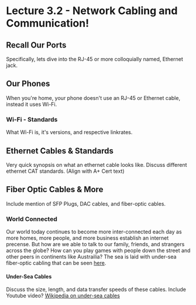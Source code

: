 # Lecture 3.2 - Network Cabling and Communication!

## Recall Our Ports
Specifically, lets dive into the RJ-45 or more colloquially named, Ethernet jack.

## Our Phones
When you're home, your phone doesn't use an RJ-45 or Ethernet cable, instead it uses Wi-Fi. 

### Wi-Fi - Standards
What Wi-Fi is, it's versions, and respective linkrates. 

## Ethernet Cables & Standards
Very quick synopsis on what an ethernet cable looks like.
Discuss different ethernet CAT standards. (Align with A+ Cert text)

## Fiber Optic Cables & More
Include mention of SFP Plugs, DAC cables, and fiber-optic cables. 

### World Connected
Our world today continues to become more inter-connected each day as more homes, more people, and more business establish an internet precense. But how are we able to talk to our family, friends, and strangers across the globe? How can you play games with people down the street and other peers in continents like Austrailia? The sea is laid with under-sea fiber-optic cabling that can be seen [here](https://www.submarinecablemap.com/). 

#### Under-Sea Cables
Discuss the size, length, and data transfer speeds of these cables. Include Youtube video? [Wikipedia on under-sea cables](https://en.wikipedia.org/wiki/Submarine_communications_cable)

